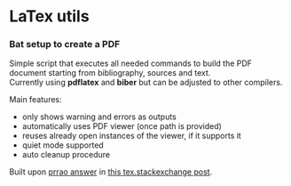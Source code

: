 # LaTex utils
### Bat setup to create a PDF
Simple script that executes all needed commands to build the PDF document
starting from bibliography, sources and text.\
Currently using **pdflatex** and **biber** but can be adjusted to other 
compilers.

Main features:
- only shows warning and errors as outputs
- automatically uses PDF viewer (once path is provided)
- reuses already open instances of the viewer, if it supports it
- quiet mode supported
- auto cleanup procedure

Built upon [prrao answer](https://tex.stackexchange.com/a/44046/218258) in 
[this tex.stackexchange post](https://tex.stackexchange.com/questions/43984/using-notepad-with-miktex-on-windows).